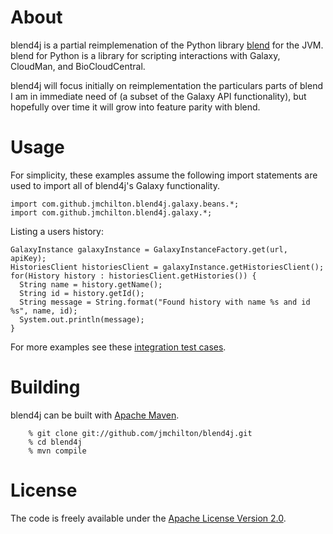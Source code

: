 # About

blend4j is a partial reimplemenation of the Python library [blend][1]
for the JVM. blend for Python is a library for scripting interactions
with Galaxy, CloudMan, and BioCloudCentral. 

blend4j will focus initially on reimplementation the particulars parts
of blend I am in immediate need of (a subset of the Galaxy API
functionality), but hopefully over time it will grow into feature
parity with blend.

[1]: https://github.com/afgane/blend

# Usage

For simplicity, these examples assume the following import statements are used to import all of blend4j's Galaxy functionality.

    import com.github.jmchilton.blend4j.galaxy.beans.*;
    import com.github.jmchilton.blend4j.galaxy.*;

Listing a users history:

    GalaxyInstance galaxyInstance = GalaxyInstanceFactory.get(url, apiKey);
    HistoriesClient historiesClient = galaxyInstance.getHistoriesClient();
    for(History history : historiesClient.getHistories()) {
      String name = history.getName();
      String id = history.getId();
      String message = String.format("Found history with name %s and id %s", name, id);
      System.out.println(message);
    }

For more examples see these [integration test cases][u1].

[u1]: https://github.com/jmchilton/blend4j/blob/master/src/test/java/com/github/jmchilton/blend4j/galaxy/IntegrationTest.java

# Building

blend4j can be built with [Apache Maven][b1].

        % git clone git://github.com/jmchilton/blend4j.git
        % cd blend4j
        % mvn compile

[b1]: http://maven.apache.org/

# License

The code is freely available under the [Apache License Version 2.0][l1].

[l1]: http://www.apache.org/licenses/LICENSE-2.0.html
